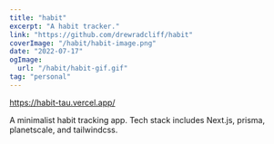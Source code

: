 ```yaml
---
title: "habit"
excerpt: "A habit tracker."
link: "https://github.com/drewradcliff/habit"
coverImage: "/habit/habit-image.png"
date: "2022-07-17"
ogImage:
  url: "/habit/habit-gif.gif"
tag: "personal"
---
```


<https://habit-tau.vercel.app/>

A minimalist habit tracking app. Tech stack includes Next.js, prisma, planetscale, and tailwindcss.
